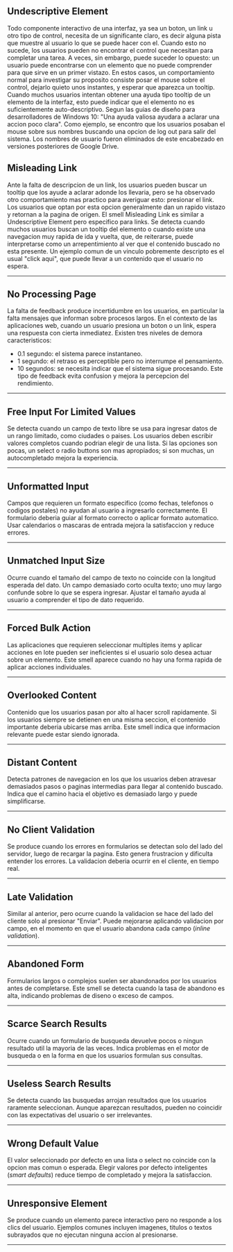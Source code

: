 

## Undescriptive Element 

Todo componente interactivo de una interfaz, ya sea un boton, un link u otro tipo de control, necesita de un significante claro, es decir alguna pista que muestre al usuario lo que se puede hacer con el. Cuando esto no sucede, los usuarios pueden no encontrar el control que necesitan para completar una tarea. A veces, sin embargo, puede suceder lo opuesto: un usuario puede encontrarse con un elemento que no puede comprender para que sirve en un primer vistazo. En estos casos, un comportamiento normal para investigar su proposito consiste posar el mouse sobre el control, dejarlo quieto unos instantes, y esperar que aparezca un tooltip.
Cuando muchos usuarios intentan obtener una ayuda tipo tooltip de un elemento de la interfaz, esto puede indicar que el elemento no es suficientemente auto-descriptivo. Segun las guias de diseño para desarrolladores de Windows 10: "Una ayuda valiosa ayudara a aclarar una accion poco clara".
Como ejemplo, se encontro que los usuarios posaban el mouse sobre sus nombres buscando una opcion de log out para salir del sistema. Los nombres de usuario fueron eliminados de este encabezado en versiones posteriores de Google Drive.

## Misleading Link

Ante la falta de descripcion de un link, los usuarios pueden buscar un tooltip que los ayude a aclarar adonde los llevaria, pero se ha observado otro comportamiento mas practico para averiguar esto: presionar el link. Los usuarios que optan por esta opcion generalmente dan un rapido vistazo y retornan a la pagina de origen.
El smell Misleading Link es similar a Undescriptive Element pero especifico para links. Se detecta cuando muchos usuarios buscan un tooltip del elemento o cuando existe una navegacion muy rapida de ida y vuelta, que, de reiterarse, puede interpretarse como un arrepentimiento al ver que el contenido buscado no esta presente.
Un ejemplo comun de un vinculo pobremente descripto es el usual "click aqui", que puede llevar a un contenido que el usuario no espera.

---

## No Processing Page

La falta de feedback produce incertidumbre en los usuarios, en particular la falta mensajes que informan sobre procesos largos. En el contexto de las aplicaciones web, cuando un usuario presiona un boton o un link, espera una respuesta con cierta inmediatez.
Existen tres niveles de demora caracteristicos:

* 0.1 segundo: el sistema parece instantaneo.
* 1 segundo: el retraso es perceptible pero no interrumpe el pensamiento.
* 10 segundos: se necesita indicar que el sistema sigue procesando.
  Este tipo de feedback evita confusion y mejora la percepcion del rendimiento.

---

## Free Input For Limited Values

Se detecta cuando un campo de texto libre se usa para ingresar datos de un rango limitado, como ciudades o paises. Los usuarios deben escribir valores completos cuando podrian elegir de una lista.
Si las opciones son pocas, un select o radio buttons son mas apropiados; si son muchas, un autocompletado mejora la experiencia.

---

## Unformatted Input

Campos que requieren un formato especifico (como fechas, telefonos o codigos postales) no ayudan al usuario a ingresarlo correctamente.
El formulario deberia guiar al formato correcto o aplicar formato automatico. Usar calendarios o mascaras de entrada mejora la satisfaccion y reduce errores.

---

## Unmatched Input Size

Ocurre cuando el tamaño del campo de texto no coincide con la longitud esperada del dato.
Un campo demasiado corto oculta texto; uno muy largo confunde sobre lo que se espera ingresar. Ajustar el tamaño ayuda al usuario a comprender el tipo de dato requerido.

---

## Forced Bulk Action

Las aplicaciones que requieren seleccionar multiples items y aplicar acciones en lote pueden ser ineficientes si el usuario solo desea actuar sobre un elemento.
Este smell aparece cuando no hay una forma rapida de aplicar acciones individuales.

---

## Overlooked Content

Contenido que los usuarios pasan por alto al hacer scroll rapidamente.
Si los usuarios siempre se detienen en una misma seccion, el contenido importante deberia ubicarse mas arriba. Este smell indica que informacion relevante puede estar siendo ignorada.

---

## Distant Content

Detecta patrones de navegacion en los que los usuarios deben atravesar demasiados pasos o paginas intermedias para llegar al contenido buscado.
Indica que el camino hacia el objetivo es demasiado largo y puede simplificarse.

---

## No Client Validation

Se produce cuando los errores en formularios se detectan solo del lado del servidor, luego de recargar la pagina.
Esto genera frustracion y dificulta entender los errores. La validacion deberia ocurrir en el cliente, en tiempo real.

---

## Late Validation 

Similar al anterior, pero ocurre cuando la validacion se hace del lado del cliente solo al presionar "Enviar".
Puede mejorarse aplicando validacion por campo, en el momento en que el usuario abandona cada campo (*inline validation*).

---

## Abandoned Form 

Formularios largos o complejos suelen ser abandonados por los usuarios antes de completarse.
Este smell se detecta cuando la tasa de abandono es alta, indicando problemas de diseno o exceso de campos.

---

## Scarce Search Results 

Ocurre cuando un formulario de busqueda devuelve pocos o ningun resultado util la mayoria de las veces.
Indica problemas en el motor de busqueda o en la forma en que los usuarios formulan sus consultas.

---

## Useless Search Results 

Se detecta cuando las busquedas arrojan resultados que los usuarios raramente seleccionan.
Aunque aparezcan resultados, pueden no coincidir con las expectativas del usuario o ser irrelevantes.

---

## Wrong Default Value 

El valor seleccionado por defecto en una lista o select no coincide con la opcion mas comun o esperada.
Elegir valores por defecto inteligentes (*smart defaults*) reduce tiempo de completado y mejora la satisfaccion.

---

## Unresponsive Element 

Se produce cuando un elemento parece interactivo pero no responde a los clics del usuario.
Ejemplos comunes incluyen imagenes, titulos o textos subrayados que no ejecutan ninguna accion al presionarse.

---
